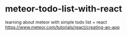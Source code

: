 # meteor-todo-list-with-react
learning about meteor with simple todo list + react
https://www.meteor.com/tutorials/react/creating-an-app
